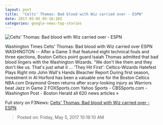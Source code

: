 ```yaml
---
layout: post
title:  "Celts' Thomas: Bad blood with Wiz carried over - ESPN"
date: 2017-05-05 05:16:10Z
categories: google-news-top-stories
---
```


![Celts' Thomas: Bad blood with Wiz carried over - ESPN](http://a1.espncdn.com/combiner/i?img=%2Fphoto%2F2017%2F0504%2Fr206778_1296x729_16%2D9.jpg)

Washington Times Celts' Thomas: Bad blood with Wiz carried over ESPN WASHINGTON -- After a Game 3 that featured eight technical fouls and three ejections, Boston Celtics point guard Isaiah Thomas admitted that bad blood lingers with the Washington Wizards. "We don't like them and they don't like us. That's just what it ... 'They Hit First': Celtics-Wizards Hatefest Plays Right into John Wall's Hands Bleacher Report During first season, investment in Al Horford has been a valuable one for the Boston Celtics NBA.com Draymond Green returns after scary-looking injury as Warriors beat Jazz in Game 2 FOXSports.com Yahoo Sports - CBSSports.com - Washington Post - Boston Herald all 620 news articles »


Full story on F3News: [Celts' Thomas: Bad blood with Wiz carried over - ESPN](http://www.f3nws.com/n/xEDF4F)

> Posted on: Friday, May 5, 2017 10:16:10 AM
